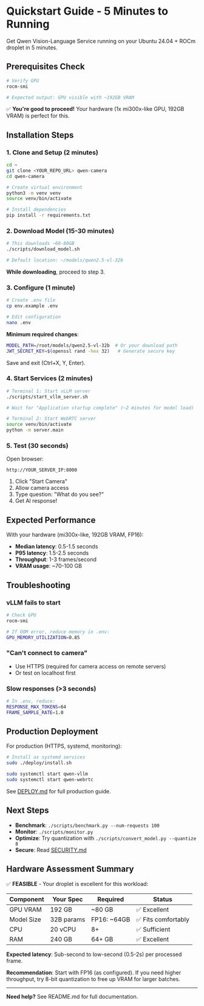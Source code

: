 # Quickstart Guide - 5 Minutes to Running

Get Qwen Vision-Language Service running on your Ubuntu 24.04 + ROCm droplet in 5 minutes.

## Prerequisites Check

```bash
# Verify GPU
rocm-smi

# Expected output: GPU visible with ~192GB VRAM
```

✅ **You're good to proceed!** Your hardware (1x mi300x-like GPU, 192GB VRAM) is perfect for this.

## Installation Steps

### 1. Clone and Setup (2 minutes)

```bash
cd ~
git clone <YOUR_REPO_URL> qwen-camera
cd qwen-camera

# Create virtual environment
python3 -m venv venv
source venv/bin/activate

# Install dependencies
pip install -r requirements.txt
```

### 2. Download Model (15-30 minutes)

```bash
# This downloads ~60-80GB
./scripts/download_model.sh

# Default location: ~/models/qwen2.5-vl-32b
```

**While downloading**, proceed to step 3.

### 3. Configure (1 minute)

```bash
# Create .env file
cp env.example .env

# Edit configuration
nano .env
```

**Minimum required changes**:
```bash
MODEL_PATH=/root/models/qwen2.5-vl-32b  # Or your download path
JWT_SECRET_KEY=$(openssl rand -hex 32)   # Generate secure key
```

Save and exit (Ctrl+X, Y, Enter).

### 4. Start Services (2 minutes)

```bash
# Terminal 1: Start vLLM server
./scripts/start_vllm_server.sh

# Wait for "Application startup complete" (~2 minutes for model load)

# Terminal 2: Start WebRTC server
source venv/bin/activate
python -m server.main
```

### 5. Test (30 seconds)

Open browser:
```
http://YOUR_SERVER_IP:8000
```

1. Click "Start Camera"
2. Allow camera access
3. Type question: "What do you see?"
4. Get AI response!

## Expected Performance

With your hardware (mi300x-like, 192GB VRAM, FP16):

- **Median latency**: 0.5-1.5 seconds
- **P95 latency**: 1.5-2.5 seconds
- **Throughput**: 1-3 frames/second
- **VRAM usage**: ~70-100 GB

## Troubleshooting

### vLLM fails to start
```bash
# Check GPU
rocm-smi

# If OOM error, reduce memory in .env:
GPU_MEMORY_UTILIZATION=0.85
```

### "Can't connect to camera"
- Use HTTPS (required for camera access on remote servers)
- Or test on localhost first

### Slow responses (>3 seconds)
```bash
# In .env, reduce:
RESPONSE_MAX_TOKENS=64
FRAME_SAMPLE_RATE=1.0
```

## Production Deployment

For production (HTTPS, systemd, monitoring):

```bash
# Install as systemd services
sudo ./deploy/install.sh

sudo systemctl start qwen-vllm
sudo systemctl start qwen-webrtc
```

See [DEPLOY.md](DEPLOY.md) for full production guide.

## Next Steps

- **Benchmark**: `./scripts/benchmark.py --num-requests 100`
- **Monitor**: `./scripts/monitor.py`
- **Optimize**: Try quantization with `./scripts/convert_model.py --quantize 8`
- **Secure**: Read [SECURITY.md](SECURITY.md)

## Hardware Assessment Summary

✅ **FEASIBLE** - Your droplet is excellent for this workload:

| Component | Your Spec | Required | Status |
|-----------|-----------|----------|--------|
| GPU VRAM | 192 GB | ~80 GB | ✅ Excellent |
| Model Size | 32B params | FP16: ~64GB | ✅ Fits comfortably |
| CPU | 20 vCPU | 8+ | ✅ Sufficient |
| RAM | 240 GB | 64+ GB | ✅ Excellent |

**Expected latency**: Sub-second to low-second (0.5-2s) per processed frame.

**Recommendation**: Start with FP16 (as configured). If you need higher throughput, try 8-bit quantization to free up VRAM for larger batches.

---

**Need help?** See README.md for full documentation.

